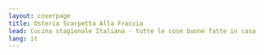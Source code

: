 ```yaml
---
layout: coverpage
title: Osteria Scarpetta Alla Fraccia
lead: Cucina stagionale Italiana - tutte le cose buone fatte in casa
lang: it
---
```




